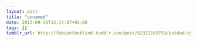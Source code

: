 ```yaml
---
layout: post
title: "unnamed"
date: 2013-09-26T12:14:07+02:00
tags: []
tumblr_url: http://fabiantheblind.tumblr.com/post/62321163753/batdad-by-batdad-vine
---
```

